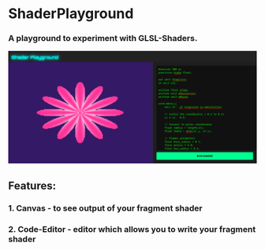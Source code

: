 # ShaderPlayground

### A playground to experiment with GLSL-Shaders.

![Shader-Playground-DEMO](demo.png)

## Features:
### 1. Canvas - to see output of your fragment shader
### 2. Code-Editor - editor which allows you to write your fragment shader
